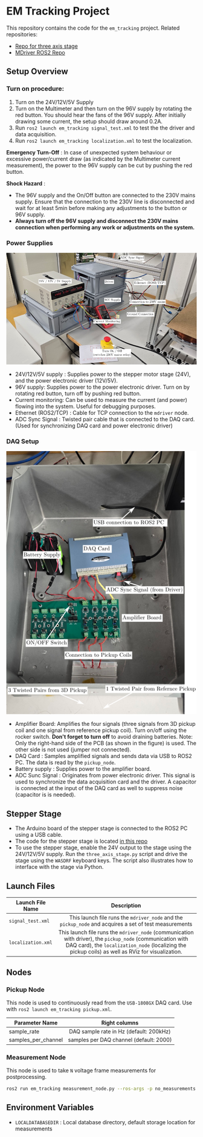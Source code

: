 # EM Tracking Project

This repository contains the code for the `em_tracking` project. Related repositories:

- [Repo for three axis stage](https://github.com/ethz-msrl/stages_utils)
- [MDriver ROS2 Repo](git@github.com:ethz-msrl/mdriver_ros2.git)

## Setup Overview
### Turn on procedure:
1. Turn on the 24V/12V/5V Supply
2. Turn on the Multimeter and then turn on the 96V supply by rotating the red button. You should hear the fans of the 96V supply. After initially drawing some current, the setup should draw around 0.2A.
3. Run `ros2 launch em_tracking signal_test.xml` to test the the driver and data acquisition.
4. Run `ros2 launch em_tracking localization.xml` to test the localization.

**Emergency Turn-Off** : In case of unexpected system behaviour or excessive power/current draw (as indicated by the Multimeter current measurement), the power to the 96V supply can be cut by pushing the red button.

**Shock Hazard** : 
- The 96V supply and the On/Off button are connected to the 230V mains supply. Ensure that the connection to the 230V line is disconnected and wait for at least 5min before making any adjustments to the button or 96V supply.
- **Always turn off the 96V supply and disconnect the 230V mains connection when performing any work or adjustments on the system.**

### Power Supplies
![Power Supplies](img/power_electronics.png)
- 24V/12V/5V supply : Supplies power to the stepper motor stage (24V), and the power electronic driver (12V/5V). 
- 96V supply: Supplies power to the power electronic driver. Turn on by rotating red button, turn off by pushing red button.
- Current monitoring: Can be used to measure the current (and power) flowing into the system. Useful for debugging purposes.
- Ethernet (ROS2/TCP) : Cable for TCP connection to the `mdriver` node.
- ADC Sync Signal : Twisted pair cable that is connected to the DAQ card. (Used for synchronizing DAQ card and power electronic driver)
### DAQ Setup
 ![Sensing](img/sensing.png)
 - Amplifier Board: Amplifies the four signals (three signals from 3D pickup coil and one signal from reference pickup coil). Turn on/off using the rocker switch. **Don't forget to turn off** to avoid draining batteries. Note: Only the right-hand side of the PCB (as shown in the figure) is used. The other side is not used (jumper not connected).
 - DAQ Card : Samples amplified signals and sends data via USB to ROS2 PC. The data is read by the `pickup_node`.
 - Battery supply : Supplies power to the amplifier board.
 - ADC Sunc Signal : Originates from power electronic driver. This signal is used to synchronize the data acquisition card and the driver. A capacitor is connected at the input of the DAQ card as well to suppress noise (capacitor is is needed).
 ## Stepper Stage
- The Arduino board of the stepper stage is connected to the ROS2 PC using a USB cable.
- The code for the stepper stage is located [in this repo](https://github.com/ethz-msrl/stages_utils)
- To use the stepper stage, enable the 24V output to the stage using the 24V/12V/5V supply. Run the `three_axis_stage.py` script and drive the stage using the `WASDRF` keyboard keys. The script also illustrates how to interface with the stage via Python.

## Launch Files

| Launch File Name  | Description |
| ------------- |:-------------:|
| `signal_test.xml`     | This launch file runs the `mdriver_node` and the `pickup_node` and acquires a set of test measurements |
|`localization.xml`| This launch file runs the `mdriver_node` (communication with driver), the `pickup_node` (communication with DAQ card), the `localization_node` (localizing the pickup coils) as well as RViz for visualization.|

## Nodes

### Pickup Node

This node is used to continuously read from the `USB-1808GX` DAQ card. Use with `ros2 launch em_tracking pickup.xml`.

| Parameter Name  | Right columns |
| ------------- |:-------------:|
| sample_rate     | DAQ sample rate in Hz (default: 200kHz) |
| samples_per_channel      | samples per DAQ channel (default: 2000) |

### Measurement Node

This node is used to take `N` voltage frame measurements for postprocessing.
```bash
ros2 run em_tracking measurement_node.py --ros-args -p no_measurements:=64
```

## Environment Variables

- `LOCALDATABASEDIR` : Local database directory, default storage location for measurements 